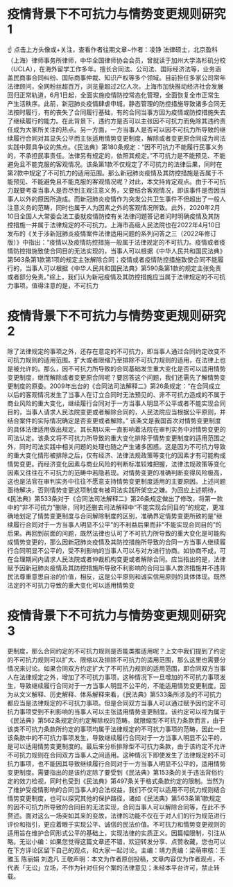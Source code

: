 # 疫情背景下不可抗力与情势变更规则研究1

☝ 点击上方头像或+关注，查看作者往期文章~作者：凌铮 法律硕士，北京盈科（上海）律师事务所律师，中华全国律师协会会员，曾就读于加州大学洛杉矶分校（UCLA），在海外留学工作多年。擅长合同法、公司法、国际经济法等，业务涵盖民商事合同纠纷、国际商事仲裁、知识产权等多个领域。目前担任多家公司常年法律顾问，全网粉丝超百万，浏览量超过2亿人次。上海市加快推动经济社会发展回归正常轨道，6月1日起，全面实施疫情防控常态化管理，全面恢复全市正常生产生活秩序。此前，新冠肺炎疫情肆虐申城，静态管理的防控措施导致诸多合同无法按时履行，有的丧失了合同履行基础，有的合同当事方因为疫情或防控措施失去了继续履行的能力。在此背景下，违约方是否可以主张因不可抗力而免除其违约责任成为大家所关注的热点。另一方面，一方当事人是否可以因不可抗力所导致的继续履行合同对其显失公平而主张适用情势变更制度，解除或者变更原合同成为司法实践中颇具争议的焦点。《民法典》第180条规定：“因不可抗力不能履行民事义务的，不承担民事责任。法律另有规定的，依照其规定。”不可抗力是不能预见、不能避免且不能克服的客观情况。该条第1款不仅规定了不可抗力的法律后果，同时在第2款中规定了不可抗力的适用范围。那么新冠肺炎疫情及其防控措施是否属于不能预见、不能避免且不能克服的客观情况呢？对此，本文持肯定观点。由于不可抗力既要考查当事人是否尽到主观注意义务，又要结合客观情况，即该事件是否因当事人以外的原因所造成。而新冠肺炎疫情作为突发公共卫生事件不但超出了一般人注意义务的范畴，同时也属于人为因素之外的客观情况所致。此外，2020年2月10日全国人大常委会法工委就疫情防控有关法律问题答记者问时明确疫情及其防控措施一并属于法律规定的不可抗力。上海市高级人民法院也在2022年4月10日发布的《关于涉新冠肺炎疫情案件法律适用问题的系列问答之三（2022年修订版）》中指出：“疫情以及疫情防控措施一般属于法律规定的不可抗力。疫情或者疫情防控措施致使合同目的无法实现的，当事人可以根据《中华人民共和国民法典》第563条第1款第1项的规定主张解除合同；疫情或者疫情防控措施致使合同不能履行的，当事人可以根据《中华人民共和国民法典》第590条第1款的规定主张免责或者部分免责。”综上，我们认为新冠疫情及其防控措施应当属于法律规定的不可抗力事项。值得注意的是，不可抗力

# 疫情背景下不可抗力与情势变更规则研究2

除了法律规定的事项之外，还存在意定的不可抗力，即当事人通过合同约定改变不可抗力规则的适用范围。扩大或者限缩乃至排除不可抗力规则的适用，在法律上也是被允许的。那么，因不可抗力所导致的合同基础发生重大变化是否可以适用情势变更制度，继而解除或者变更原合同呢？要回答这个问题，我们还需先了解情势变更制度的原委。2009年出台的《合同法司法解释二》第26条规定：“在合同成立以后的客观情况发生了当事人在订立合同时无法预见的、非不可抗力造成的不属于商业风险的重大变化，继续履行合同对于一方当事人明显不公平或者不能实现合同目的，当事人请求人民法院变更或者解除合同的，人民法院应当根据公平原则，并结合案件的实际情况确定是否变更或者解除。” 该条文是我国首次对情势变更制度的具体法律适用做出规定。其长期以来一直影响着法院在审判实务中对情势变更的司法认定。该条文将不可抗力所导致的重大变化排除于情势变更制度的适用范围之外，同时司法实践中相关问题的处理也随之产生诸多困惑。这是因为不可抗力导致的重大变化情形被排除之后，仅有经济、法律法规政策等变化的因素才有可能构成情势变更。而经济变化因素与商业风险的判断标准较难把握，法律法规政策等变化因素又往往在不可抗力的范畴中若隐若现。对情势变更的准确判断变得风险极高，这也是法官在审判实务中往往不愿意支持情势变更制度适用的主要原因。上述问题亟待解决，否则情势变更这项制度有被司法实践所架空之嫌。为回应上述期待，《民法典》第533条对于《合同法司法解释二》第26条规定做出了修改，将第一款中的“非不可抗力”删除，同时还删去司法解释中“不能实现合同目的”的规定，更准确地划定了情势变更制度与合同解除制度的区别，准确界定情势变更所致的是“继续履行合同对于一方当事人明显不公平”的不利益后果而非“不能实现合同目的”的后果。再回到前面的问题，既然法律也认可了不可抗力所导致的重大变化是可能构成情势变更的，那么因新冠肺炎疫情及其防控措施所导致的合同一方当事人继续履行合同明显不公平的，受不利影响的当事人可以与对方进行协商。如协商不成，可在合理期间内请求人民法院或者仲裁机构变更或者解除合同。应当指出的是，法律赋予因新冠肺炎疫情及其防控措施所导致不利影响的合同当事人救济措施并不违背民法尊重意思自治的价值，相反，这是公平原则和诚实信用原则的具体体现。既然法定的不可抗力导致的重大变化可以适用情势变

# 疫情背景下不可抗力与情势变更规则研究3

更制度，那么合同约定的不可抗力规则是否能类推适用呢？上文中我们提到了约定的不可抗力规则可以扩大、限缩以及排除不可抗力的适用范围，那么这里也需要分情况来讨论。如果合同双方约定扩大了不可抗力规则的适用范围，即合同双方当事人在法律规定之外，增加了不可抗力事项，这种情况下一旦增加的不可抗力事项发生，导致继续履行合同对于一方当事人明显不公平的，不能适用情势变更制度。因为从文义解释、历史解释、体系解释来看，《民法典》第533条所涉及的不可抗力都应当是法律规定的不可抗力事项。但是合同双方当事人可以通过赋予因约定不可抗力事项受到不利影响的当事人可以主张适用情势变更制度。该约定可以视为属于《民法典》第562条规定的约定解除权的范畴。就限缩型不可抗力条款而言，由于该类不可抗力条款所约定的事项均属于法律规定的不可抗力事项的范畴，因此一旦该条款中的不可抗力事项发生，导致继续履行合同对于一方当事人明显不公平的，是可以适用情势变更制度的。最后来分析排除型不可抗力条款，由于该约定不允许不可抗力规则在合同双方当事人之间适用。这种情况下即使发生了法律规定的不可抗力事项，也不能因其导致继续履行合同对于一方当事人明显不公平的，适用情势变更制度。需要指出的是该约定除了要受到《民法典》第153条的关于违法背俗约定的效力检视，同时也受到《民法典》第497条关于格式条款约定的限制。当然为了维护受疫情影响的合同当事人的合法权益，我们不仅可以适用不可抗力规则结合情势变更制度，也可以探究其他的保护路径，诸如《民法典》第563条第1款规定的因不可抗力所导致的合同目的无法实现，合同当事人可以解除合同等，在此不予赘述。面对这么一场突如其来的变故，法律的功能不仅在于对人们的行为规范进行评价和指引，更应着眼于实现公平、诚信的民法价值。不可抗力和情势变更规则的适用旨在维护合同形式公平的基础上，实现法律的实质正义。因篇幅限制，引注从略。无讼小编：如果您觉得这篇文章还不错，欢迎转发分享、点赞收藏，您也可以在下方评论区留下自己的观点，和大家一起讨论。主编：靖力责编：梁萌审核：王雅玉 陈丽娟 刘逸凡 王敬声明：本文为作者原创投稿，文章内容仅为作者观点，不代表「无讼」立场，不作为针对任何个案的法律意见；未经本平台许可，禁止转载。

